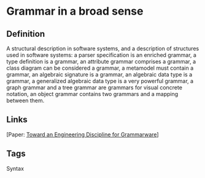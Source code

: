 # Grammar in a broad sense

## Definition
A structural description in software systems, and a description of structures used in software systems: a parser specification is an enriched grammar, a type definition is a grammar, an attribute grammar comprises a grammar, a class diagram can be considered a grammar, a metamodel must contain a grammar, an algebraic signature is a grammar, an algebraic data type is a grammar, a generalized algebraic data type is a very powerful grammar, a graph grammar and a tree grammar are grammars for visual concrete notation, an object grammar contains two grammars and a mapping between them.

## Links


[Paper: [Toward an Engineering Discipline for Grammarware](http://doi.acm.org/10.1145/1073000)]

## Tags
Syntax


